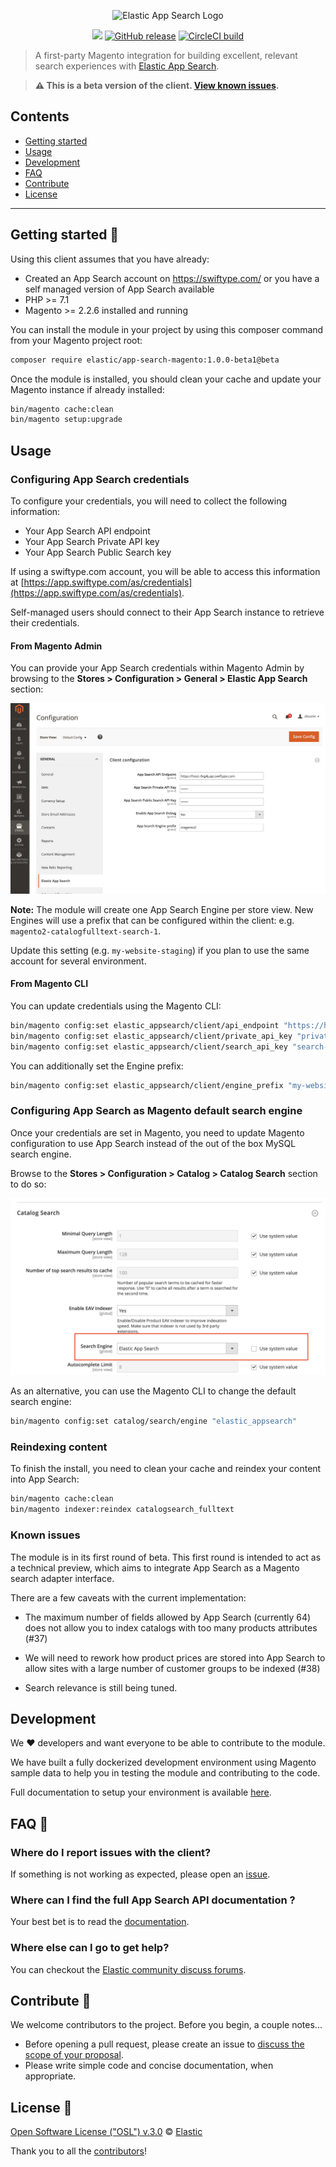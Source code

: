 <p align="center"><img src="https://github.com/elastic/app-search-magento/raw/master/docs/assets/logo-app-search.png?raw=true" alt="Elastic App Search Logo"></p>

<p align="center">
  <img src="https://img.shields.io/packagist/l/elastic/app-search-magento" />
  <a href="https://github.com/elastic/app-search-magento/releases"><img src="https://img.shields.io/github/release/elastic/app-search-magento/all.svg?style=flat-square" alt="GitHub release" /></a>
  <a href="https://circleci.com/gh/elastic/app-search-magento"><img src="https://img.shields.io/circleci/build/github/elastic/app-search-magento/master" alt="CircleCI build" /></a>
</p>

> A first-party Magento integration for building excellent, relevant search experiences with [Elastic App Search](https://www.elastic.co/cloud/app-search-service).

> **:warning: This is a beta version of the client. [View known issues](#known-issues).**


## Contents

- [Getting started](#getting-started-)
- [Usage](#usage)
- [Development](#development)
- [FAQ](#faq-)
- [Contribute](#contribute-)
- [License](#license-)

***

## Getting started 🐣

Using this client assumes that you have already:

- Created an App Search account on https://swiftype.com/ or you have a self managed version of App Search available
- PHP >= 7.1
- Magento >= 2.2.6 installed and running

You can install the module in your project by using this composer command from your Magento project root:

```bash
composer require elastic/app-search-magento:1.0.0-beta1@beta
```

Once the module is installed, you should clean your cache and update your Magento instance if already installed:

```bash
bin/magento cache:clean
bin/magento setup:upgrade
```

## Usage

### Configuring App Search credentials

To configure your credentials, you will need to collect the following information:

- Your App Search API endpoint
- Your App Search Private API key
- Your App Search Public Search key

If using a swiftype.com account, you will be able to access this information at [https://app.swiftype.com/as/credentials](https://app.swiftype.com/as/credentials).

Self-managed users should connect to their App Search instance to retrieve their credentials.

#### From Magento Admin

You can provide your App Search credentials within Magento Admin by browsing to the **Stores > Configuration > General > Elastic App Search** section:

![App Search Credentials Config](docs/assets/config-credentials.png)

**Note:**
The module will create one App Search Engine per store view.
New Engines will use a prefix that can be configured within the client: e.g. `magento2-catalogfulltext-search-1`.

Update this setting (e.g. `my-website-staging`) if you plan to use the same account for several environment.

#### From Magento CLI

You can update credentials using the Magento CLI:

```bash
bin/magento config:set elastic_appsearch/client/api_endpoint "https://host-xxxx.api.swiftype.com"
bin/magento config:set elastic_appsearch/client/private_api_key "private-XXXXX"
bin/magento config:set elastic_appsearch/client/search_api_key "search-XXXXX"
```

You can additionally set the Engine prefix:

```bash
bin/magento config:set elastic_appsearch/client/engine_prefix "my-website-staging"
```

### Configuring App Search as Magento default search engine

Once your credentials are set in Magento, you need to update Magento configuration to use App Search instead of the out of the box MySQL search engine.

Browse to the **Stores > Configuration > Catalog > Catalog Search** section to do so:

![Engine configuration](docs/assets/config-engine.png)

As an alternative, you can use the Magento CLI to change the default search engine:

```bash
bin/magento config:set catalog/search/engine "elastic_appsearch"
```

### Reindexing content

To finish the install, you need to clean your cache and reindex your content into App Search:

```bash
bin/magento cache:clean
bin/magento indexer:reindex catalogsearch_fulltext
```

### Known issues

The module is in its first round of beta. This first round is intended to act as a technical preview, which aims to integrate App Search as a Magento search adapter interface.

There are a few caveats with the current implementation:

- The maximum number of fields allowed by App Search (currently 64) does not allow you to index catalogs with too many products attributes (#37)

- We will need to rework how product prices are stored into App Search to allow sites with a large number of customer groups to be indexed (#38)

- Search relevance is still being tuned.


## Development

We ❤️ developers and want everyone to be able to contribute to the module.

We have built a fully dockerized development environment using Magento sample data to help you in testing the module and contributing to the code.

Full documentation to setup your environment is available [here](docs/DEVELOPMENT-ENVIRONMENT.md).

## FAQ 🔮

### Where do I report issues with the client?

If something is not working as expected, please open an [issue](https://github.com/elastic/app-search-magento/issues/new).

### Where can I find the full App Search API documentation ?

Your best bet is to read the [documentation](https://swiftype.com/documentation/app-search).

### Where else can I go to get help?

You can checkout the [Elastic community discuss forums](https://discuss.elastic.co/c/app-search).

## Contribute 🚀

We welcome contributors to the project. Before you begin, a couple notes...

+ Before opening a pull request, please create an issue to [discuss the scope of your proposal](https://github.com/elastic/app-search-magento/issues).
+ Please write simple code and concise documentation, when appropriate.

## License 📗

[Open Software License ("OSL") v.3.0](LICENSE) © [Elastic](https://github.com/elastic)

Thank you to all the [contributors](https://github.com/elastic/app-search-magento/graphs/contributors)!
